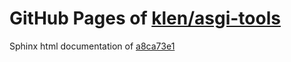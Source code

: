 GitHub Pages of [klen/asgi-tools](https://github.com/klen/asgi-tools.git)
===
Sphinx html documentation of [a8ca73e1](https://github.com/klen/asgi-tools/tree/a8ca73e1a30c9776d4898edf503b14123b8fc5c5)
